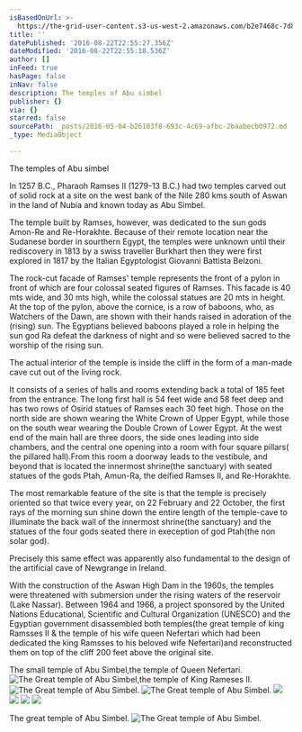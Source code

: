 ```yaml
---
isBasedOnUrl: >-
  https://the-grid-user-content.s3-us-west-2.amazonaws.com/b2e7468c-7d8c-4166-a70c-2162a756b920.jpg
title: ''
datePublished: '2016-08-22T22:55:27.356Z'
dateModified: '2016-08-22T22:55:18.536Z'
author: []
inFeed: true
hasPage: false
inNav: false
description: The temples of Abu simbel
publisher: {}
via: {}
starred: false
sourcePath: _posts/2016-05-04-b26103f8-693c-4c69-afbc-2baabecb0972.md
_type: MediaObject

---
```

The temples of Abu simbel

In 1257 B.C., Pharaoh Ramses II (1279-13 B.C.) had two temples carved out of solid rock at a site on the west bank of the Nile 280 kms south of Aswan in the land of Nubia and known today as Abu Simbel.

The temple built by Ramses, however, was dedicated to the sun gods Amon-Re and Re-Horakhte. Because of their remote location near the Sudanese border in sourthern Egypt, the temples were unknown until their rediscovery in 1813 by a swiss traveller Burkhart then they were first explored in 1817 by the Italian Egyptologist Giovanni Battista Belzoni.

The rock-cut facade of Ramses' temple represents the front of a pylon in front of which are four colossal seated figures of Ramses. This facade is 40 mts wide, and 30 mts high, while the colossal statues are 20 mts in height. At the top of the pylon, above the cornice, is a row of baboons, who, as Watchers of the Dawn, are shown with their hands raised in adoration of the (rising) sun. The Egyptians believed baboons played a role in helping the sun god Ra defeat the darkness of night and so were believed sacred to the worship of the rising sun.

The actual interior of the temple is inside the cliff in the form of a man-made cave cut out of the living rock.

It consists of a series of halls and rooms extending back a total of 185 feet from the entrance. The long first hall is 54 feet wide and 58 feet deep and has two rows of Osirid statues of Ramses each 30 feet high. Those on the north side are shown wearing the White Crown of Upper Egypt, while those on the south wear wearing the Double Crown of Lower Egypt. At the west end of the main hall are three doors, the side ones leading into side chambers, and the central one opening into a room with four square pillars( the pillared hall).From this room a doorway leads to the vestibule, and beyond that is located the innermost shrine(the sanctuary) with seated statues of the gods Ptah, Amun-Ra, the deified Ramses II, and Re-Horakhte.

The most remarkable feature of the site is that the temple is precisely oriented so that twice every year, on 22 February and 22 October, the first rays of the morning sun shine down the entire length of the temple-cave to illuminate the back wall of the innermost shrine(the sanctuary) and the statues of the four gods seated there in exeception of god Ptah(the non solar god).

Precisely this same effect was apparently also fundamental to the design of the artificial cave of Newgrange in Ireland.

With the construction of the Aswan High Dam in the 1960s, the temples were threatened with submersion under the rising waters of the reservoir (Lake Nassar). Between 1964 and 1966, a project sponsored by the United Nations Educational, Scientific and Cultural Organization (UNESCO) and the Egyptian government disassembled both temples(the great temple of king Ramsses II & the temple of his wife queen Nefertari which had been dedicated the king Ramsses to his beloved wife Nefertari)and reconstructed them on top of the cliff 200 feet above the original site.

The small temple of Abu Simbel,the temple of Queen Nefertari.
![The Great temple of Abu Simbel,the temple of King Rameses II. ](https://the-grid-user-content.s3-us-west-2.amazonaws.com/b2e7468c-7d8c-4166-a70c-2162a756b920.jpg)
![The Great temple of Abu Simbel. ](https://the-grid-user-content.s3-us-west-2.amazonaws.com/6325f459-2c39-4814-b970-21633028c671.jpg)
![The Great temple of Abu Simbel. ](https://the-grid-user-content.s3-us-west-2.amazonaws.com/294560e2-f557-406d-829c-1bd840cb2774.jpg)
![](https://the-grid-user-content.s3-us-west-2.amazonaws.com/d0dbd4d7-22dc-4343-bb0c-fc60a75ca01d.jpg)
![](https://the-grid-user-content.s3-us-west-2.amazonaws.com/4af1d37b-e31c-4e80-bae7-78e209b69e37.jpg)
![](https://the-grid-user-content.s3-us-west-2.amazonaws.com/eb05a744-33b8-4be6-98b4-9ec9005217f5.jpg)
![](https://the-grid-user-content.s3-us-west-2.amazonaws.com/384a76bf-0526-4b4f-8317-4dcfec461d12.jpg)

The great temple of Abu Simbel.
![The Great temple of Abu Simbel. ](https://the-grid-user-content.s3-us-west-2.amazonaws.com/6ac6a995-6be8-4705-ab1f-73daf8c814a5.jpg)